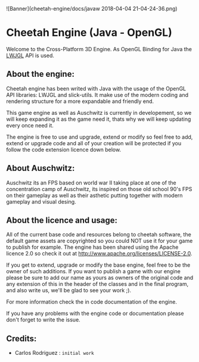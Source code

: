 ![Banner](cheetah-engine/docs/javaw 2018-04-04 21-04-24-36.png)
# Cheetah Engine (Java - OpenGL)
Welcome to the Cross-Platform 3D Engine.
As OpenGL Binding for Java the [LWJGL](https://www.lwjgl.org/) API is used.

## About the engine:

Cheetah engine has been writed with Java with the usage of the OpenGL API libraries: LWJGL and slick-utils. It make use of the modern coding and rendering structure for a more expandable and friendly end.

This game engine as well as Auschwitz is currently in developement, so we will keep expanding it as the game need it, thats why we will keep updating every once need it.

The engine is free to use and upgrade, extend or modify so feel free to add, extend or upgrade code and all of your creation will be protected if you follow the code extension licence down below.

## About Auschwitz:

Auschwitz its an FPS based on world war II taking place at one of the concentration camp of Auschwitz, its inspired on those old school
90's FPS on their gameplay as well as their asthetic putting together with modern gameplay and visual desing. 

## About the licence and usage:

All of the current base code and resources belong to cheetah software, the default game assets are copyrighted so you could NOT use it for 
your game to publish for example. The engine has been shared using the Apache licence 2.0 so check it out at 
http://www.apache.org/licenses/LICENSE-2.0.

If you get to extend, upgrade or modify the base engine, feel free to be the owner of such additions. If you want to publish a game with our engine please be sure to add our name as yours as owners of the original code and any extension of this in the header of the classes and in the final program, and also write us, we'll be glad to see your work ;).

For more information check the in code documentation of the engine.

If you have any problems with the engine code or documentation please don't forget to write the issue.

## Credits:

- Carlos Rodriguez : `initial work`

